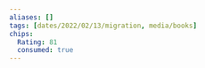 ```yaml
---
aliases: []
tags: [dates/2022/02/13/migration, media/books]
chips:
  Rating: 81
  consumed: true
---
```

